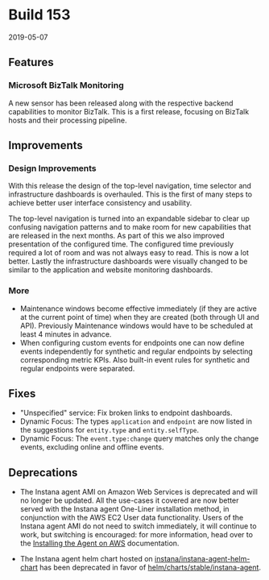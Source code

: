 # Build 153

2019-05-07

## Features

### Microsoft BizTalk Monitoring

A new sensor has been released along with the respective backend capabilities to monitor BizTalk. This is a first release, focusing on BizTalk hosts and their processing pipeline.

## Improvements

### Design Improvements

With this release the design of the top-level navigation, time selector and infrastructure dashboards is overhauled. This is the first of many steps to achieve better user interface consistency and usability.

The top-level navigation is turned into an expandable sidebar to clear up confusing navigation patterns and to make room for new capabilities that are released in the next months. As part of this we also improved presentation of the configured time. The configured time previously required a lot of room and was not always easy to read. This is now a lot better. Lastly the infrastructure dashboards were visually changed to be similar to the application and website monitoring dashboards.

### More

- Maintenance windows become effective immediately (if they are active at the current point of time) when they are created (both through UI and API). Previously Maintenance windows would have to be scheduled at least 4 minutes in advance.
- When configuring custom events for endpoints one can now define events independently for synthetic and regular endpoints by selecting corresponding metric KPIs. Also built-in event rules for synthetic and regular endpoints were separated.

## Fixes

- "Unspecified" service: Fix broken links to endpoint dashboards.
- Dynamic Focus: The types `application` and `endpoint` are now listed in the suggestions for `entity.type` and `entity.selfType`.
- Dynamic Focus: The `event.type:change` query matches only the change events, excluding online and offline events.

## Deprecations

- The Instana agent AMI on Amazon Web Services is deprecated and will no longer be updated. All the use-cases it covered are now better served with the Instana agent One-Liner installation method, in conjunction with the AWS EC2 User data functionality. Users of the Instana agent AMI do not need to switch immediately, it will continue to work, but switching is encouraged: for more information, head over to the [Installing the Agent on AWS](/quick_start/agent_setup/aws/) documentation.

- The Instana agent helm chart hosted on [instana/instana-agent-helm-chart](https://github.com/instana/instana-agent-helm-chart) has been deprecated in favor of [helm/charts/stable/instana-agent](https://github.com/helm/charts/tree/master/stable/instana-agent).
